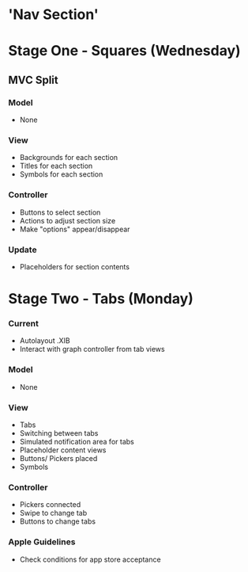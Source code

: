 # 'Nav Section'
# Stage One - Squares (Wednesday)

## MVC Split 
### Model
- None
### View 
- Backgrounds for each section
- Titles for each section
- Symbols for each section
### Controller
- Buttons to select section
- Actions to adjust section size
- Make "options" appear/disappear

### Update 
- Placeholders for section contents

# Stage Two - Tabs (Monday)

### Current
- Autolayout .XIB
- Interact with graph controller from tab views
### Model
- None
### View 
- Tabs
- Switching between tabs
- Simulated notification area for tabs
- Placeholder content views
- Buttons/ Pickers placed
- Symbols
### Controller
- Pickers connected
- Swipe to change tab
- Buttons to change tabs
### Apple Guidelines
- Check conditions for app store acceptance




